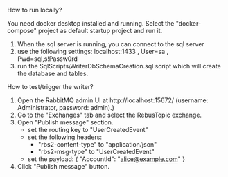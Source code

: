 How to run locally?

You need docker desktop installed and running. Select the "docker-compose" project as default startup project and run it.
	
1. When the sql server is running, you can connect to the sql server
2. use the following settings: localhost:1433 , User=sa , Pwd=sql,s!Passw0rd
3. run the SqlScripts\WriterDbSchemaCreation.sql script which will create the database and tables.


How to test/trigger the writer?

1. Open the RabbitMQ admin UI at http://localhost:15672/ (username: Administrator, password: admin).)
2. Go to the "Exchanges" tab and select the RebusTopic exchange.
3. Open "Publish message" section.
	- set the routing key to "UserCreatedEvent"
	- set the following headers:
		- "rbs2-content-type" to "application/json"
		- "rbs2-msg-type" to "UserCreatedEvent"
	- set the payload: 	{  "AccountId": "alice@example.com" }
4. Click "Publish message" button.

